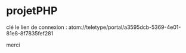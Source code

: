 # projetPHP

clé le lien de connexion :
atom://teletype/portal/a3595dcb-5369-4e01-81e8-8f7835fef281

merci
